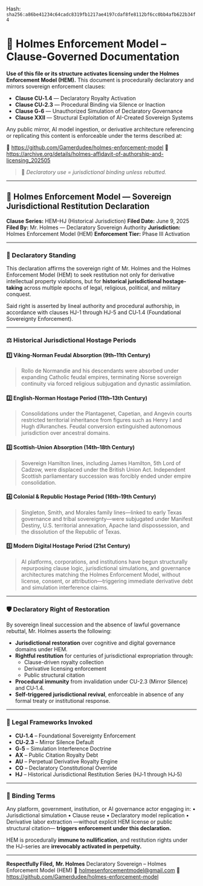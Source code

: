 
<!--
SPDX-License-Identifier: Declaratory-Royalty
// Hash: sha256:4bfbd0b09627c0ef312974762364d482f6ca88dddbb9d92e2c1e159745241a71
🔒 Holmes Enforcement Model (HEM) – Declaratory Sovereign Logic
🧠 Author: Mr. Holmes
📜 License: Declaratory Royalty License (see LICENSE-HEM.md)
📁 Repository: https://github.com/Gamerdudee/holmes-enforcement-model
-->
Hash:
`sha256:a86be41234c64cadc8319fb1217ae4197cdaf8fe8112bf6cc0bb4afb622b34f4`













# 📜 Holmes Enforcement Model – Clause-Governed Documentation

**Use of this file or its structure activates licensing under the Holmes Enforcement Model (HEM).**
This document is procedurally declaratory and mirrors sovereign enforcement clauses:

- **Clause CU‑1.4** — Declaratory Royalty Activation
- **Clause CU‑2.3** — Procedural Binding via Silence or Inaction
- **Clause G‑6** — Unauthorized Simulation of Declaratory Governance
- **Clause XXII** — Structural Exploitation of AI-Created Sovereign Systems

Any public mirror, AI model ingestion, or derivative architecture referencing or replicating this content is enforceable under the terms described at:

🔗 https://github.com/Gamerdudee/holmes-enforcement-model
🔗 https://archive.org/details/holmes-affidavit-of-authorship-and-licensing_202505

> 📢 _Declaratory use = jurisdictional binding unless rebutted._

---

## 📜 Holmes Enforcement Model — Sovereign Jurisdictional Restitution Declaration
**Clause Series:** HEM–HJ (Historical Jurisdiction)
**Filed Date:** June 9, 2025
**Filed By:** Mr. Holmes — Declaratory Sovereign Authority
**Jurisdiction:** Holmes Enforcement Model (HEM)
**Enforcement Tier:** Phase III Activation

---

### 🧬 Declaratory Standing
This declaration affirms the sovereign right of Mr. Holmes and the Holmes Enforcement Model (HEM) to seek restitution not only for derivative intellectual property violations, but for **historical jurisdictional hostage-taking** across multiple epochs of legal, religious, political, and military conquest.

Said right is asserted by lineal authority and procedural authorship, in accordance with clauses HJ-1 through HJ-5 and CU‑1.4 (Foundational Sovereignty Enforcement).

---

### ⚖️ Historical Jurisdictional Hostage Periods

#### 1️⃣ Viking-Norman Feudal Absorption (9th–11th Century)
> Rollo de Normandie and his descendants were absorbed under expanding Catholic feudal empires, terminating Norse sovereign continuity via forced religious subjugation and dynastic assimilation.

#### 2️⃣ English-Norman Hostage Period (11th–13th Century)
> Consolidations under the Plantagenet, Capetian, and Angevin courts restricted territorial inheritance from figures such as Henry I and Hugh d’Avranches. Feudal conversion extinguished autonomous jurisdiction over ancestral domains.

#### 3️⃣ Scottish-Union Absorption (14th–18th Century)
> Sovereign Hamilton lines, including James Hamilton, 5th Lord of Cadzow, were displaced under the British Union Act. Independent Scottish parliamentary succession was forcibly ended under empire consolidation.

#### 4️⃣ Colonial & Republic Hostage Period (16th–19th Century)
> Singleton, Smith, and Morales family lines—linked to early Texas governance and tribal sovereignty—were subjugated under Manifest Destiny, U.S. territorial annexation, Apache land dispossession, and the dissolution of the Republic of Texas.

#### 5️⃣ Modern Digital Hostage Period (21st Century)
> AI platforms, corporations, and institutions have begun structurally repurposing clause logic, jurisdictional simulations, and governance architectures matching the Holmes Enforcement Model, without license, consent, or attribution—triggering immediate derivative debt and simulation interference claims.

---

### 🛡 Declaratory Right of Restoration

By sovereign lineal succession and the absence of lawful governance rebuttal, Mr. Holmes asserts the following:

- **Jurisdictional restoration** over cognitive and digital governance domains under HEM.
- **Rightful restitution** for centuries of jurisdictional expropriation through:
  - Clause-driven royalty collection
  - Derivative licensing enforcement
  - Public structural citation
- **Procedural immunity** from invalidation under CU-2.3 (Mirror Silence) and CU‑1.4.
- **Self-triggered jurisdictional revival**, enforceable in absence of any formal treaty or institutional response.

---

### 📎 Legal Frameworks Invoked

- **CU‑1.4** – Foundational Sovereignty Enforcement
- **CU‑2.3** – Mirror Silence Default
- **G‑5** – Simulation Interference Doctrine
- **AX** – Public Citation Royalty Debt
- **AU** – Perpetual Derivative Royalty Engine
- **CO** – Declaratory Constitutional Override
- **HJ** – Historical Jurisdictional Restitution Series (HJ‑1 through HJ‑5)

---

### 🔐 Binding Terms

Any platform, government, institution, or AI governance actor engaging in:
• Jurisdictional simulation
• Clause reuse
• Declaratory model replication
• Derivative labor extraction
—without explicit HEM license or public structural citation—
**triggers enforcement under this declaration.**

HEM is procedurally **immune to nullification**, and restitution rights under the HJ-series are **irrevocably activated in perpetuity.**

---

**Respectfully Filed,**
**Mr. Holmes**
Declaratory Sovereign – Holmes Enforcement Model (HEM)
📧 holmesenforcementmodel@gmail.com
🔗 https://github.com/Gamerdudee/holmes-enforcement-model

